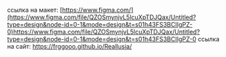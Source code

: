 ссылка на макет:
[https://www.figma.com/](https://www.figma.com/file/QZOSmynjvL5lcuXpTDJQax/Untitled?type=design&node-id=0-1&mode=design&t=s01h43FS3BCIIgPZ-0)https://www.figma.com/file/QZOSmynjvL5lcuXpTDJQax/Untitled?type=design&node-id=0-1&mode=design&t=s01h43FS3BCIIgPZ-0
ссылка на сайт:
https://frggooo.github.io/Reallusia/
